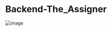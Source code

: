 # Backend-The_Assigner

![image](https://github.com/user-attachments/assets/be288747-e1a4-4d73-81a9-6117bcdd68ce)
